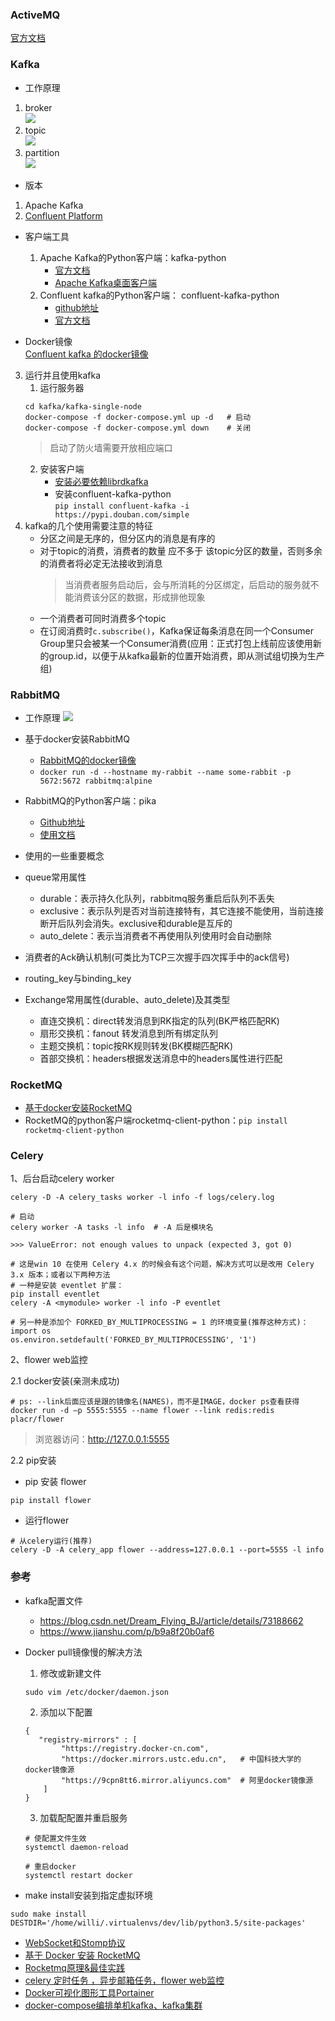 ### ActiveMQ
[官方文档](http://activemq.apache.org/cross-language-clients.html)  


### Kafka
- 工作原理
1. broker  
![](img/broker.jpg)
2. topic  
![](img/topic.jpg)
3. partition  
![](img/partition.jpg)
- 版本
1. Apache Kafka
2. [Confluent Platform](https://www.confluent.io/product/compare/)

- 客户端工具
    1. Apache Kafka的Python客户端：kafka-python
        - [官方文档](https://kafka-python.readthedocs.io/en/master/usage.html)
        - [Apache Kafka桌面客户端](https://www.conduktor.io/)
    2. Confluent kafka的Python客户端： confluent-kafka-python
        - [github地址](https://github.com/confluentinc/confluent-kafka-python)
        - [官方文档](https://docs.confluent.io/current/clients/confluent-kafka-python/index.html#consumer)
    
- Docker镜像  
[Confluent kafka 的docker镜像](https://github.com/confluentinc/cp-docker-images)

3. 运行并且使用kafka
    1. 运行服务器
    ```shell script
    cd kafka/kafka-single-node
    docker-compose -f docker-compose.yml up -d   # 启动
    docker-compose -f docker-compose.yml down    # 关闭
    ```
    > 启动了防火墙需要开放相应端口
    2. 安装客户端
        - [安装必要依赖librdkafka](https://github.com/edenhill/librdkafka)
        - 安装confluent-kafka-python  
            `pip install confluent-kafka -i https://pypi.douban.com/simple`
4. kafka的几个使用需要注意的特征
    - 分区之间是无序的，但分区内的消息是有序的
    - 对于topic的消费，消费者的数量 应不多于 该topic分区的数量，否则多余的消费者将必定无法接收到消息
        > 当消费者服务启动后，会与所消耗的分区绑定，后启动的服务就不能消费该分区的数据，形成排他现象
    - 一个消费者可同时消费多个topic
    - 在订阅消费时`c.subscribe()`，Kafka保证每条消息在同一个Consumer Group里只会被某一个Consumer消费(应用：正式打包上线前应该使用新的group.id，以便于从kafka最新的位置开始消费，即从测试组切换为生产组)


### RabbitMQ
- 工作原理
![](img/rabbitmq.jpg)

- 基于docker安装RabbitMQ
    - [RabbitMQ的docker镜像](https://github.com/docker-library/docs/tree/master/rabbitmq)
    - `docker run -d --hostname my-rabbit --name some-rabbit -p 5672:5672 rabbitmq:alpine`
    
- RabbitMQ的Python客户端：pika
    - [Github地址](https://github.com/pika/pika)
    - [使用文档](https://pika.readthedocs.io/en/0.10.0/examples.html)
 
- 使用的一些重要概念
- queue常用属性
    - durable：表示持久化队列，rabbitmq服务重启后队列不丢失
    - exclusive：表示队列是否对当前连接特有，其它连接不能使用，当前连接断开后队列会消失。exclusive和durable是互斥的
    - auto_delete：表示当消费者不再使用队列使用时会自动删除
- 消费者的Ack确认机制(可类比为TCP三次握手四次挥手中的ack信号)
- routing_key与binding_key
- Exchange常用属性(durable、auto_delete)及其类型
    - 直连交换机：direct转发消息到RK指定的队列(BK严格匹配RK) 
    - 扇形交换机：fanout 转发消息到所有绑定队列
    - 主题交换机：topic按RK规则转发(BK模糊匹配RK)
    - 首部交换机：headers根据发送消息中的headers属性进行匹配 
    
### RocketMQ
- [基于docker安装RocketMQ](https://github.com/apache/rocketmq-externals)
- RocketMQ的python客户端rocketmq-client-python：`pip install rocketmq-client-python`



### Celery
1、后台启动celery worker
```
celery -D -A celery_tasks worker -l info -f logs/celery.log
```

```
# 启动
celery worker -A tasks -l info  # -A 后是模块名

>>> ValueError: not enough values to unpack (expected 3, got 0)

# 这是win 10 在使用 Celery 4.x 的时候会有这个问题，解决方式可以是改用 Celery 3.x 版本；或者以下两种方法
# 一种是安装 eventlet 扩展：
pip install eventlet
celery -A <mymodule> worker -l info -P eventlet

# 另一种是添加个 FORKED_BY_MULTIPROCESSING = 1 的环境变量(推荐这种方式)：
import os
os.environ.setdefault('FORKED_BY_MULTIPROCESSING', '1')
```

2、flower web监控

2.1 docker安装(亲测未成功)
```
# ps: --link后面应该是跟的镜像名(NAMES)，而不是IMAGE，docker ps查看获得
docker run -d –p 5555:5555 --name flower --link redis:redis placr/flower
```
> 浏览器访问：http://127.0.0.1:5555

2.2 pip安装
- pip 安装 flower
```
pip install flower
```
- 运行flower
```
# 从celery运行(推荐)
celery -D -A celery_app flower --address=127.0.0.1 --port=5555 -l info

```
 

### 参考
- kafka配置文件
    - https://blog.csdn.net/Dream_Flying_BJ/article/details/73188662
    - https://www.jianshu.com/p/b9a8f20b0af6
    
- Docker pull镜像慢的解决方法
    1. 修改或新建文件
    ```
    sudo vim /etc/docker/daemon.json
    ```
    2. 添加以下配置
    ```
    {
       "registry-mirrors" : [
            "https://registry.docker-cn.com",       
            "https://docker.mirrors.ustc.edu.cn",   # 中国科技大学的docker镜像源
            "https://9cpn8tt6.mirror.aliyuncs.com"  # 阿里docker镜像源
        ]
    }
    ```
    3. 加载配配置并重启服务
    ```
    # 使配置文件生效
    systemctl daemon-reload
    
    # 重启docker
    systemctl restart docker
    ```
- make install安装到指定虚拟环境
```
sudo make install DESTDIR='/home/willi/.virtualenvs/dev/lib/python3.5/site-packages'
```
- [WebSocket和Stomp协议](https://www.jianshu.com/p/db21502518b9)
- [基于 Docker 安装 RocketMQ](https://www.jianshu.com/p/706588323276)
- [Rocketmq原理&最佳实践](https://www.jianshu.com/p/2838890f3284)
- [celery 定时任务 ，异步邮箱任务，flower web监控](https://www.jianshu.com/p/4708f752635b)
- [Docker可视化图形工具Portainer](https://www.portainer.io/installation/)
- [docker-compose编排单机kafka、kafka集群](https://github.com/confluentinc/examples)
